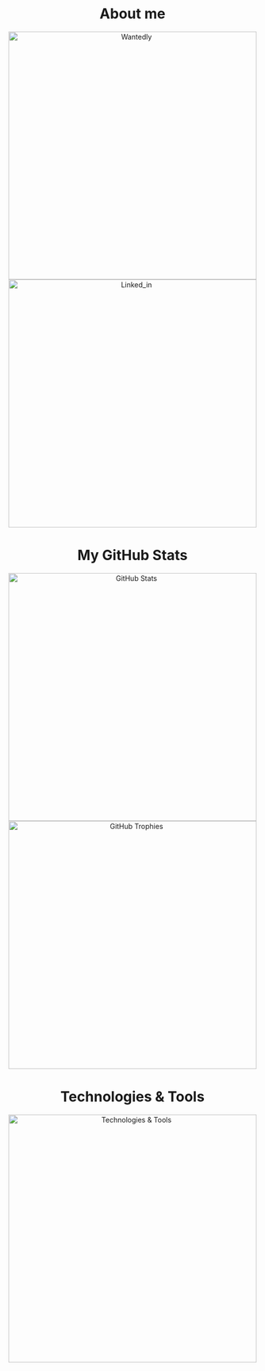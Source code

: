 <h1 align="center">About me</h1>
<p align="center">
    <a href="https://www.wantedly.com/id/miki_taichi" target="_blank"><img src="https://github.com/user-attachments/assets/a7a164c5-706b-4234-9f31-5fd9bb7d1620" alt="Wantedly" width="500"></a><br>
    <a href="https://www.linkedin.com/in/taichi-miki-965641298" target="_blank"><img src="https://github.com/user-attachments/assets/450ebbdf-df04-4ca3-b8c8-8d21d7048281" alt="Linked_in" width="500"></a>
</p>

<h1 align="center">My GitHub Stats</h1>
<p align="center">
    <img src="https://github-readme-stats-theta-one-89.vercel.app/api?username=taichone&hide=stars,contribs&theme=radical&count_private=true&border_radius=10" alt="GitHub Stats" width="500"><br>
    <img src="https://github-profile-trophy.vercel.app/?username=taichone&title=-Stars&column=4&theme=juicyfresh" alt="GitHub Trophies" width="500"><br>
<!--     <img src="https://github-readme-stats-theta-one-89.vercel.app/api/top-langs/?username=taichone&theme=radical" alt="Top Languages" width="500"> -->
</p>

<h1 align="center">Technologies & Tools</h1>
<p align="center">
    <img src="https://skillicons.dev/icons?i=fastapi,supabase,nextjs,react,tailwind,swift,ts,python,githubactions,figma&perline=5&theme=light" alt="Technologies & Tools" width="500">
</p>

<!--
vercel,sentry,c,androidstudio,kotlin,git,github,firebase,css,html

<div align="center" width="500">
    <img src="https://developer.apple.com/assets/elements/icons/swift/swift-96x96_2x.png" width="64" height="64" style="border-radius:8px; margin:4px;" alt="Swift">
    <img src="https://encrypted-tbn0.gstatic.com/images?q=tbn:ANd9GcTP9pR7i0RDuxFM8CF3NvbYUBlbJ8YwOLv83w&s" width="64" height="64" style="border-radius:8px; margin:4px;" alt="SwiftUI">
    <img src="https://developer.apple.com/assets/elements/icons/swift-testing/swift-testing-96x96_2x.png" width="64" height="64" style="border-radius:8px; margin:4px;" alt="Swift Testing">
    <img src="" width="64" height="64" style="border-radius:8px; margin:4px;" alt="FastAPI">
    <img src="https://via.placeholder.com/64" width="64" height="64" style="border-radius:8px; margin:4px;" alt="Python">
    <br>
    <img src="https://via.placeholder.com/64" width="64" height="64" style="border-radius:8px; margin:4px;" alt="技術6">
    <img src="https://via.placeholder.com/64" width="64" height="64" style="border-radius:8px; margin:4px;" alt="技術7">
    <img src="https://via.placeholder.com/64" width="64" height="64" style="border-radius:8px; margin:4px;" alt="技術8">
    <img src="https://via.placeholder.com/64" width="64" height="64" style="border-radius:8px; margin:4px;" alt="技術9">
    <img src="https://via.placeholder.com/64" width="64" height="64" style="border-radius:8px; margin:4px;" alt="技術10">
    <br>
    <img src="https://via.placeholder.com/64" width="64" height="64" style="border-radius:8px; margin:4px;" alt="技術11">
    <img src="https://via.placeholder.com/64" width="64" height="64" style="border-radius:8px; margin:4px;" alt="技術12">
    <img src="https://via.placeholder.com/64" width="64" height="64" style="border-radius:8px; margin:4px;" alt="技術13">
    <img src="https://via.placeholder.com/64" width="64" height="64" style="border-radius:8px; margin:4px;" alt="技術14">
    <img src="https://via.placeholder.com/64" width="64" height="64" style="border-radius:8px; margin:4px;" alt="技術15">
</div>

--->
